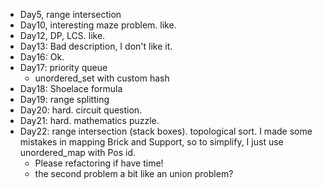 * Day5, range intersection
* Day10, interesting maze problem. like.
* Day12, DP, LCS. like.
* Day13: Bad description, I don't like it.
* Day16: Ok.
* Day17: priority queue
  * unordered_set with custom hash
* Day18: Shoelace formula
* Day19: range splitting
* Day20: hard. circuit question.
* Day21: hard. mathematics puzzle.
* Day22: range intersection (stack boxes). topological sort.
  I made some mistakes in mapping Brick and Support, so to simplify, I just use
  unordered_map with Pos id.
  * Please refactoring if have time!
  * the second problem a bit like an union problem?


